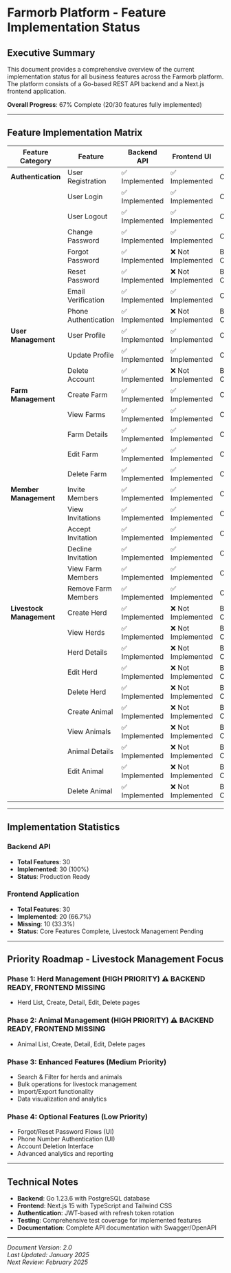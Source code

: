 # Farmorb Platform - Feature Implementation Status

## Executive Summary

This document provides a comprehensive overview of the current implementation status for all business features across the Farmorb platform. The platform consists of a Go-based REST API backend and a Next.js frontend application.

**Overall Progress**: 67% Complete (20/30 features fully implemented)

---

## Feature Implementation Matrix

| Feature Category | Feature | Backend API | Frontend UI | Status |
|------------------|---------|-------------|-------------|---------|
| **Authentication** | User Registration | ✅ Implemented | ✅ Implemented | Complete |
| | User Login | ✅ Implemented | ✅ Implemented | Complete |
| | User Logout | ✅ Implemented | ✅ Implemented | Complete |
| | Change Password | ✅ Implemented | ✅ Implemented | Complete |
| | Forgot Password | ✅ Implemented | ❌ Not Implemented | Backend Only |
| | Reset Password | ✅ Implemented | ❌ Not Implemented | Backend Only |
| | Email Verification | ✅ Implemented | ✅ Implemented | Complete |
| | Phone Authentication | ✅ Implemented | ❌ Not Implemented | Backend Only |
| **User Management** | User Profile | ✅ Implemented | ✅ Implemented | Complete |
| | Update Profile | ✅ Implemented | ✅ Implemented | Complete |
| | Delete Account | ✅ Implemented | ❌ Not Implemented | Backend Only |
| **Farm Management** | Create Farm | ✅ Implemented | ✅ Implemented | Complete |
| | View Farms | ✅ Implemented | ✅ Implemented | Complete |
| | Farm Details | ✅ Implemented | ✅ Implemented | Complete |
| | Edit Farm | ✅ Implemented | ✅ Implemented | Complete |
| | Delete Farm | ✅ Implemented | ✅ Implemented | Complete |
| **Member Management** | Invite Members | ✅ Implemented | ✅ Implemented | Complete |
| | View Invitations | ✅ Implemented | ✅ Implemented | Complete |
| | Accept Invitation | ✅ Implemented | ✅ Implemented | Complete |
| | Decline Invitation | ✅ Implemented | ✅ Implemented | Complete |
| | View Farm Members | ✅ Implemented | ✅ Implemented | Complete |
| | Remove Farm Members | ✅ Implemented | ✅ Implemented | Complete |
| **Livestock Management** | Create Herd | ✅ Implemented | ❌ Not Implemented | Backend Only |
| | View Herds | ✅ Implemented | ❌ Not Implemented | Backend Only |
| | Herd Details | ✅ Implemented | ❌ Not Implemented | Backend Only |
| | Edit Herd | ✅ Implemented | ❌ Not Implemented | Backend Only |
| | Delete Herd | ✅ Implemented | ❌ Not Implemented | Backend Only |
| | Create Animal | ✅ Implemented | ❌ Not Implemented | Backend Only |
| | View Animals | ✅ Implemented | ❌ Not Implemented | Backend Only |
| | Animal Details | ✅ Implemented | ❌ Not Implemented | Backend Only |
| | Edit Animal | ✅ Implemented | ❌ Not Implemented | Backend Only |
| | Delete Animal | ✅ Implemented | ❌ Not Implemented | Backend Only |

---

## Implementation Statistics

### Backend API
- **Total Features**: 30
- **Implemented**: 30 (100%)
- **Status**: Production Ready

### Frontend Application
- **Total Features**: 30
- **Implemented**: 20 (66.7%)
- **Missing**: 10 (33.3%)
- **Status**: Core Features Complete, Livestock Management Pending

---

## Priority Roadmap - Livestock Management Focus

### Phase 1: Herd Management (HIGH PRIORITY) ⚠️ **BACKEND READY, FRONTEND MISSING**
- Herd List, Create, Detail, Edit, Delete pages

### Phase 2: Animal Management (HIGH PRIORITY) ⚠️ **BACKEND READY, FRONTEND MISSING**
- Animal List, Create, Detail, Edit, Delete pages

### Phase 3: Enhanced Features (Medium Priority)
- Search & Filter for herds and animals
- Bulk operations for livestock management
- Import/Export functionality
- Data visualization and analytics

### Phase 4: Optional Features (Low Priority)
- Forgot/Reset Password Flows (UI)
- Phone Number Authentication (UI)
- Account Deletion Interface
- Advanced analytics and reporting

---

## Technical Notes

- **Backend**: Go 1.23.6 with PostgreSQL database
- **Frontend**: Next.js 15 with TypeScript and Tailwind CSS
- **Authentication**: JWT-based with refresh token rotation
- **Testing**: Comprehensive test coverage for implemented features
- **Documentation**: Complete API documentation with Swagger/OpenAPI

---

*Document Version: 2.0*  
*Last Updated: January 2025*  
*Next Review: February 2025*
